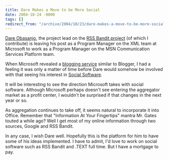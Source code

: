 ```yaml
---
title: Dare Makes a Move to be More Social
date: 2004-10-24 -0800
tags: []
redirect_from: "/archive/2004/10/23/dare-makes-a-move-to-be-more-social.aspx/"
---
```


[Dare Obasanjo](http://www.25hoursaday.com/weblog/), the project lead on
the [RSS Bandit project](http://www.rssbandit.org/) (of which I
contribute) is leaving his post as a Program Manager on the XML team at
Microsoft to work as a Program Manager on the MSN Communication Services
Platform team.

When Microsoft revealed a [blogging service](http://spaces.msn.com/)
similar to Blogger, I had a feeling it was only a matter of time before
Dare would somehow be involved with that seeing his interest in [Social
Software](http://www.25hoursaday.com/weblog/PermaLink.aspx?guid=06ff2206-27a3-4d55-81d8-bbee37073d6d).

It will be interesting to see the direction Microsoft takes with social
software. Although Microsoft perhaps doesn't see entering the aggregator
market as a profit center, I wouldn't be surprised if that changes in
the next year or so.

As aggregation continues to take off, it seems natural to incorporate it
into Office. Remember that "Information At Your Fingertips" mantra Mr.
Gates touted a while ago? Well I get most of my online information
through two sources, Google and RSS Bandit.

In any case, I wish Dare well. Hopefully this is the platform for him to
have some of his ideas implemented. I have to admit, I'd love to work on
social software such as RSS Bandit and .TEXT full time. But I have a
mortgage to pay.

